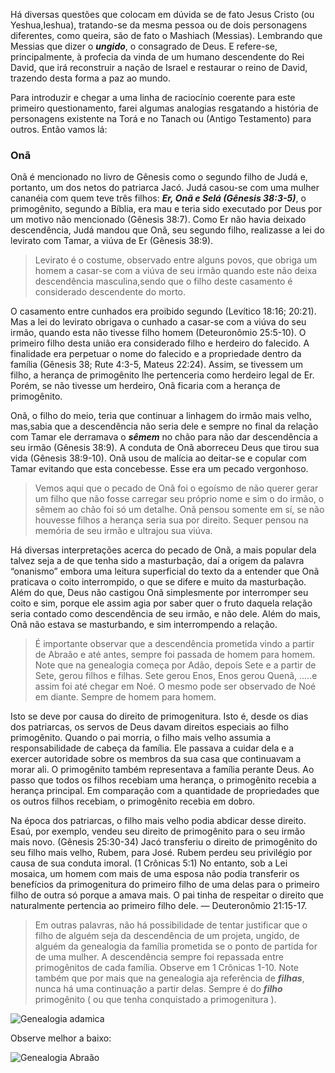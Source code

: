 Há diversas questões que colocam em dúvida se de fato Jesus Cristo (ou Yeshua,Ieshua), tratando-se da mesma pessoa ou de dois personagens diferentes, como queira, são de fato o Mashiach (Messias). Lembrando que Messias que dizer o ***ungido***, o consagrado de Deus. E refere-se, principalmente, à profecia da vinda de um humano descendente do Rei David, que irá reconstruir a nação de Israel e restaurar o reino de David, trazendo desta forma a paz ao mundo.

Para introduzir e chegar a uma linha de raciocínio coerente para este primeiro questionamento, farei algumas analogias resgatando a história de personagens existente na Torá e no Tanach ou (Antigo Testamento) para outros. Então vamos lá:

### Onã

Onã é mencionado no livro de Gênesis como o segundo filho de Judá e, portanto, um dos netos do patriarca Jacó. Judá casou-se com uma mulher cananéia com quem teve três filhos: ***Er, Onã e Selá (Gênesis 38:3-5)***, o primogênito, segundo a Bíblia, era mau e teria sido executado por Deus por um motivo não mencionado (Gênesis 38:7). Como Er não havia deixado descendência, Judá mandou que Onã, seu segundo filho, realizasse a lei do levirato com Tamar, a viúva de Er (Gênesis 38:9).

> Levirato é o costume, observado entre alguns povos, que obriga um homem a casar-se com a viúva de seu irmão quando este não deixa descendência masculina,sendo que o filho deste casamento é considerado descendente do morto. 

O casamento entre cunhados era proibido segundo (Levítico 18:16; 20:21). Mas a lei do levirato obrigava o cunhado a casar-se com a viúva do seu irmão, quando esta não tivesse filho homem (Deteuronômio 25:5-10). O primeiro filho desta união era considerado filho e herdeiro do falecido. A finalidade era perpetuar o nome do falecido e a propriedade dentro da família (Gênesis 38; Rute 4:3-5, Mateus 22:24). Assim, se tivessem um filho, a herança de primogênito lhe pertenceria como herdeiro legal de Er. Porém, se não tivesse um herdeiro, Onã ficaria com a herança de primogênito.

Onã, o filho do meio, teria que continuar a linhagem do irmão mais velho, mas,sabia que a descendência não seria dele e sempre no final da relação com Tamar ele derramava o ***sêmem*** no chão para não dar descendência a seu irmão (Gênesis 38:9). A conduta de Onã aborreceu Deus que tirou sua vida (Gênesis 38:9-10). Onã usou de malícia ao deitar-se e copular com Tamar evitando que esta concebesse. Esse era um pecado vergonhoso.

> Vemos aqui que o pecado de Onã foi o egoísmo de não querer gerar um filho que não fosse carregar seu próprio nome e sim o do irmão, o sêmem ao chão foi só um detalhe. Onã pensou somente em sí, se não houvesse filhos a herança seria sua por direito. Sequer pensou na memória de seu irmão e ultrajou sua viúva.

Há diversas interpretações  acerca do pecado de Onã, a mais popular dela talvez seja a de que tenha sido a masturbação, daí a origem da palavra “onanismo” embora uma leitura superficial do texto da a entender que Onã praticava o coito interrompido, o que se difere e muito da masturbação. Além do que, Deus não castigou Onã simplesmente por interromper seu coito e sim, porque ele assim agia por saber quer o fruto daquela relação seria contado como descendência de seu irmão, e não dele. Além do mais, Onã não estava se masturbando, e sim interrompendo a relação. 

> É importante observar que a descendência prometida vindo a partir de Abraão e até antes, sempre foi passada de homem para homem. Note que na genealogia começa por Adão, depois Sete e a partir de Sete, gerou filhos e filhas. Sete gerou Enos, Enos gerou Quenã, .....e assim foi até chegar em Noé. O mesmo pode ser observado de Noé em diante. Sempre de homem para homem.

Isto se deve por causa do direito de primogenitura. Isto é, desde os dias dos patriarcas, os servos de Deus davam direitos especiais ao filho primogênito. Quando o pai morria, o filho mais velho assumia a responsabilidade de cabeça da família. Ele passava a cuidar dela e a exercer autoridade sobre os membros da sua casa que continuavam a morar ali. O primogênito também representava a família perante Deus. Ao passo que todos os filhos recebiam uma herança, o primogênito recebia a herança principal. Em comparação com a quantidade de propriedades que os outros filhos recebiam, o primogênito recebia em dobro.

Na época dos patriarcas, o filho mais velho podia abdicar desse direito. Esaú, por exemplo, vendeu seu direito de primogênito para o seu irmão mais novo. (Gênesis 25:30-34) Jacó transferiu o direito de primogênito do seu filho mais velho, Rubem, para José. Rubem perdeu seu privilégio por causa de sua conduta imoral. (1 Crônicas 5:1) No entanto, sob a Lei mosaica, um homem com mais de uma esposa não podia transferir os benefícios da primogenitura do primeiro filho de uma delas para o primeiro filho de outra só porque a amava mais. O pai tinha de respeitar o direito que naturalmente pertencia ao primeiro filho dele. — Deuteronômio 21:15-17.

> Em outras palavras, não há possibilidade de tentar justificar que o filho de alguém seja da descendência de um projeta, ungido, de alguém da genealogia da família prometida se o ponto de partida for de uma mulher. A descendência sempre foi repassada entre primogênitos de cada família. Observe em 1 Crônicas 1-10. Note também que por mais que na genealogia aja referência de ***filhas***, nunca há uma continuação a partir delas. Sempre é do ***filho*** primogênito ( ou que tenha conquistado a primogenitura ).

![Genealogia adamica](http://4.bp.blogspot.com/-C2q4MY4VuSk/Uh9FN82SvrI/AAAAAAAABf4/Pt0imMxCxNU/s1600/genealogia+de+ad%C3%A3o+a+abra%C3%A3o.JPG)

Observe melhor a baixo:

![Genealogia Abraão](http://www.pesquisabiblica.org/imagens/genealogia_4_israel_a_moises.jpg)
























